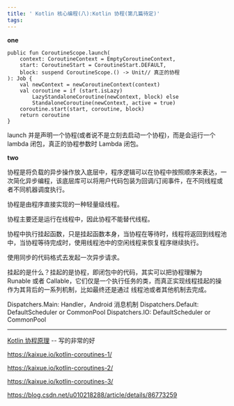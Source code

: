 ```yaml
---
title: ' Kotlin 核心编程(八):Kotlin 协程(第几篇待定)'
tags:
---
```




**one**

```
public fun CoroutineScope.launch(
    context: CoroutineContext = EmptyCoroutineContext,
    start: CoroutineStart = CoroutineStart.DEFAULT,
    block: suspend CoroutineScope.() -> Unit// 真正的协程
): Job {
    val newContext = newCoroutineContext(context)
    val coroutine = if (start.isLazy)
        LazyStandaloneCoroutine(newContext, block) else
        StandaloneCoroutine(newContext, active = true)
    coroutine.start(start, coroutine, block)
    return coroutine
}
```
launch 并是声明一个协程(或者说不是立刻去启动一个协程)，而是会运行一个 lambda 闭包，真正的协程参数时 Lambda 闭包。


**two**

协程是将负载的异步操作放入底层中，程序逻辑可以在协程中按照顺序来表达，一次简化异步编程，该底层库可以将用户代码包装为回调/订阅事件，在不同线程或者不同机器调度执行。



协程是由程序直接实现的一种轻量级线程。

协程主要还是运行在线程中，因此协程不能替代线程。

协程中执行挂起函数，只是挂起函数本身，当协程在等待时，线程将返回到线程池中，当协程等待完成时，使用线程池中的空闲线程来恢复程序继续执行。



使用同步的代码格式去发起一次异步请求。





挂起的是什么？挂起的是协程，即闭包中的代码，其实可以把协程理解为 Runable 或者 Callable，它们仅是一个执行任务的类，而真正实现线程挂起的操作为其背后的一系列机制，比如最终还是通过 线程池或者其他机制去完成。


Dispatchers.Main: Handler，Android 消息机制
Dispatchers.Default: DefaultScheduler or CommonPool
Dispatchers.IO: DefaultScheduler or CommonPool


----

[Kotlin 协程原理](https://www.jianshu.com/p/d23c688feae7)  -- 写的非常的好


https://kaixue.io/kotlin-coroutines-1/

https://kaixue.io/kotlin-coroutines-2/

https://kaixue.io/kotlin-coroutines-3/

https://blog.csdn.net/u010218288/article/details/86773259